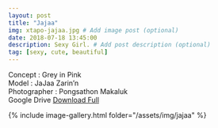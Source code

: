 ```yaml
---
layout: post
title: "Jajaa"
img: xtapo-jajaa.jpg # Add image post (optional)
date: 2018-07-18 13:45:00
description: Sexy Girl. # Add post description (optional)
tag: [sexy, cute, beautiful]
---
```

Concept : Grey in Pink  
Model : JaJaa Zarin’n  
Photographer : Pongsathon Makaluk  
Google Drive [Download Full](http://gestyy.com/e0GvYs)  


{% include image-gallery.html folder="/assets/img/jajaa" %}
